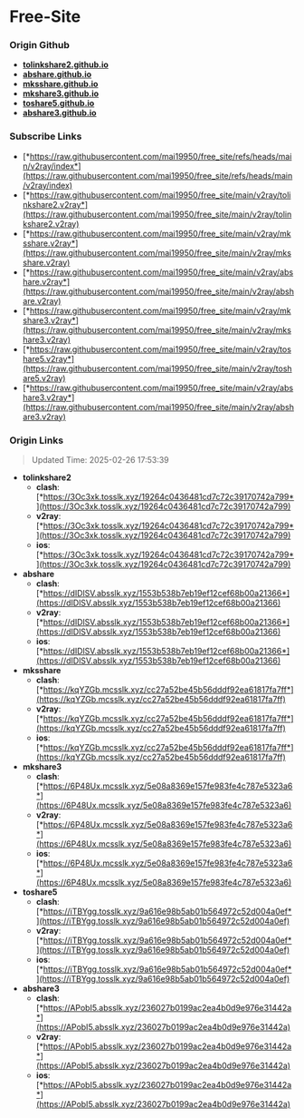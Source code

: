 # Free-Site

### Origin Github

- [**tolinkshare2.github.io**](https://github.com/tolinkshare2/tolinkshare2.github.io)
- [**abshare.github.io**](https://github.com/abshare/abshare.github.io)
- [**mksshare.github.io**](https://github.com/mksshare/mksshare.github.io)
- [**mkshare3.github.io**](https://github.com/mkshare3/mkshare3.github.io)
- [**toshare5.github.io**](https://github.com/toshare5/toshare5.github.io)
- [**abshare3.github.io**](https://github.com/abshare3/abshare3.github.io)

### Subscribe Links

- [*https://raw.githubusercontent.com/mai19950/free_site/refs/heads/main/v2ray/index*](https://raw.githubusercontent.com/mai19950/free_site/refs/heads/main/v2ray/index)
- [*https://raw.githubusercontent.com/mai19950/free_site/main/v2ray/tolinkshare2.v2ray*](https://raw.githubusercontent.com/mai19950/free_site/main/v2ray/tolinkshare2.v2ray)
- [*https://raw.githubusercontent.com/mai19950/free_site/main/v2ray/mksshare.v2ray*](https://raw.githubusercontent.com/mai19950/free_site/main/v2ray/mksshare.v2ray)
- [*https://raw.githubusercontent.com/mai19950/free_site/main/v2ray/abshare.v2ray*](https://raw.githubusercontent.com/mai19950/free_site/main/v2ray/abshare.v2ray)
- [*https://raw.githubusercontent.com/mai19950/free_site/main/v2ray/mkshare3.v2ray*](https://raw.githubusercontent.com/mai19950/free_site/main/v2ray/mkshare3.v2ray)
- [*https://raw.githubusercontent.com/mai19950/free_site/main/v2ray/toshare5.v2ray*](https://raw.githubusercontent.com/mai19950/free_site/main/v2ray/toshare5.v2ray)
- [*https://raw.githubusercontent.com/mai19950/free_site/main/v2ray/abshare3.v2ray*](https://raw.githubusercontent.com/mai19950/free_site/main/v2ray/abshare3.v2ray)

### Origin Links

> Updated Time: 2025-02-26 17:53:39

- **tolinkshare2**
  - **clash**: [*https://3Oc3xk.tosslk.xyz/19264c0436481cd7c72c39170742a799*](https://3Oc3xk.tosslk.xyz/19264c0436481cd7c72c39170742a799)
  - **v2ray**: [*https://3Oc3xk.tosslk.xyz/19264c0436481cd7c72c39170742a799*](https://3Oc3xk.tosslk.xyz/19264c0436481cd7c72c39170742a799)
  - **ios**: [*https://3Oc3xk.tosslk.xyz/19264c0436481cd7c72c39170742a799*](https://3Oc3xk.tosslk.xyz/19264c0436481cd7c72c39170742a799)
- **abshare**
  - **clash**: [*https://dIDlSV.absslk.xyz/1553b538b7eb19ef12cef68b00a21366*](https://dIDlSV.absslk.xyz/1553b538b7eb19ef12cef68b00a21366)
  - **v2ray**: [*https://dIDlSV.absslk.xyz/1553b538b7eb19ef12cef68b00a21366*](https://dIDlSV.absslk.xyz/1553b538b7eb19ef12cef68b00a21366)
  - **ios**: [*https://dIDlSV.absslk.xyz/1553b538b7eb19ef12cef68b00a21366*](https://dIDlSV.absslk.xyz/1553b538b7eb19ef12cef68b00a21366)
- **mksshare**
  - **clash**: [*https://kqYZGb.mcsslk.xyz/cc27a52be45b56dddf92ea61817fa7ff*](https://kqYZGb.mcsslk.xyz/cc27a52be45b56dddf92ea61817fa7ff)
  - **v2ray**: [*https://kqYZGb.mcsslk.xyz/cc27a52be45b56dddf92ea61817fa7ff*](https://kqYZGb.mcsslk.xyz/cc27a52be45b56dddf92ea61817fa7ff)
  - **ios**: [*https://kqYZGb.mcsslk.xyz/cc27a52be45b56dddf92ea61817fa7ff*](https://kqYZGb.mcsslk.xyz/cc27a52be45b56dddf92ea61817fa7ff)
- **mkshare3**
  - **clash**: [*https://6P48Ux.mcsslk.xyz/5e08a8369e157fe983fe4c787e5323a6*](https://6P48Ux.mcsslk.xyz/5e08a8369e157fe983fe4c787e5323a6)
  - **v2ray**: [*https://6P48Ux.mcsslk.xyz/5e08a8369e157fe983fe4c787e5323a6*](https://6P48Ux.mcsslk.xyz/5e08a8369e157fe983fe4c787e5323a6)
  - **ios**: [*https://6P48Ux.mcsslk.xyz/5e08a8369e157fe983fe4c787e5323a6*](https://6P48Ux.mcsslk.xyz/5e08a8369e157fe983fe4c787e5323a6)
- **toshare5**
  - **clash**: [*https://iTBYgg.tosslk.xyz/9a616e98b5ab01b564972c52d004a0ef*](https://iTBYgg.tosslk.xyz/9a616e98b5ab01b564972c52d004a0ef)
  - **v2ray**: [*https://iTBYgg.tosslk.xyz/9a616e98b5ab01b564972c52d004a0ef*](https://iTBYgg.tosslk.xyz/9a616e98b5ab01b564972c52d004a0ef)
  - **ios**: [*https://iTBYgg.tosslk.xyz/9a616e98b5ab01b564972c52d004a0ef*](https://iTBYgg.tosslk.xyz/9a616e98b5ab01b564972c52d004a0ef)
- **abshare3**
  - **clash**: [*https://APobI5.absslk.xyz/236027b0199ac2ea4b0d9e976e31442a*](https://APobI5.absslk.xyz/236027b0199ac2ea4b0d9e976e31442a)
  - **v2ray**: [*https://APobI5.absslk.xyz/236027b0199ac2ea4b0d9e976e31442a*](https://APobI5.absslk.xyz/236027b0199ac2ea4b0d9e976e31442a)
  - **ios**: [*https://APobI5.absslk.xyz/236027b0199ac2ea4b0d9e976e31442a*](https://APobI5.absslk.xyz/236027b0199ac2ea4b0d9e976e31442a)
